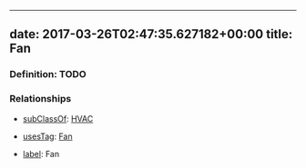 
---
date: 2017-03-26T02:47:35.627182+00:00
title: Fan
---
### Definition: TODO

### Relationships

* [subClassOf](http://www.w3.org/2000/01/rdf-schema#subClassOf): [HVAC](https://brickschema.org/schema/1.0/Brick#HVAC)

* [usesTag](https://brickschema.org/schema/1.0/BrickFrame#usesTag): [Fan](https://brickschema.org/schema/1.0/BrickTag#Fan)

* [label](http://www.w3.org/2000/01/rdf-schema#label): Fan
